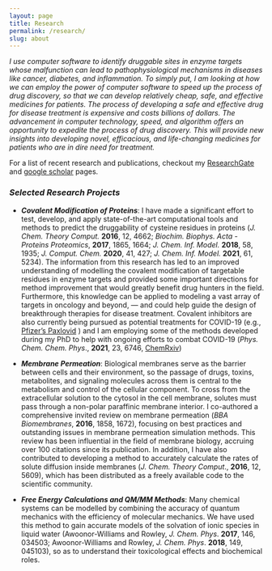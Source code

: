 ```yaml
---
layout: page
title: Research
permalink: /research/
slug: about
---
```


*I use computer software to identify druggable sites in enzyme targets whose malfunction can lead to pathophysiological mechanisms in diseases like cancer, diabetes, and inflammation. To simply put, I am looking at how we can employ the power of computer software to speed up the process of drug discovery, so that we can develop relatively cheap, safe, and effective medicines for patients. The process of developing a safe and effective drug for disease treatment is expensive and costs billions of dollars. The advancement in computer technology, speed, and algorithm offers an opportunity to expedite the process of drug discovery. This will provide new insights into developing novel, efficacious, and life-changing medicines for patients who are in dire need for treatment.*

For a list of recent research and publications, checkout my <a href="https://www.researchgate.net/profile/Ernest_Awoonor-Williams" target="_blank">ResearchGate</a> and <a href="https://scholar.google.com/citations?user=AwvMTjIAAAAJ&hl=en" target="_blank">google scholar</a> pages.



### *Selected Research Projects*

* ***Covalent Modification of Proteins***:  I have made a significant effort to test, develop, and apply state-of-the-art computational tools and methods to predict the druggability of cysteine residues in proteins (_J. Chem. Theory Comput._ **2016**, 12, 4662; _Biochim. Biophys. Acta - Proteins Proteomics_, **2017**, 1865, 1664; _J. Chem. Inf. Model._ **2018**, 58, 1935; _J. Comput. Chem._ **2020**, 41, 427;  _J. Chem. Inf. Model._ **2021**, 61, 5234). The information from this research has led to an improved understanding of modelling the covalent modification of targetable residues in enzyme targets and provided some important directions for method improvement that would greatly benefit drug hunters in the field. Furthermore, this knowledge can be applied to modeling a vast array of targets in oncology and beyond, — and could help guide the design of breakthrough therapies for disease treatment. Covalent inhibitors are also currently being pursued as potential treatments for COVID-19 (e.g., <a href="https://www.fda.gov/news-events/press-announcements/coronavirus-covid-19-update-fda-authorizes-first-oral-antiviral-treatment-covid-19" target="_blank">Pfizer’s Paxlovid</a> ) and I am employing some of the methods developed during my PhD to help with ongoing efforts to combat COVID-19 (_Phys. Chem. Chem. Phys_., **2021**, 23, 6746,   <a href="https://chemrxiv.org/engage/chemrxiv/article-details/61b0b4987ada950e376d9233" target="_blank">ChemRxiv</a>)


* ***Membrane Permeation***: Biological membranes serve as the barrier between cells and their environment, so the passage of drugs, toxins, metabolites, and signaling molecules across them is central to the metabolism and control of the cellular component. To cross from the extracellular solution to the cytosol in the cell membrane, solutes must pass through a non-polar paraffinic membrane interior. I co-authored a comprehensive invited review on membrane permeation (_BBA Biomembranes_, **2016**, 1858, 1672), focusing on best practices and outstanding issues in membrane permeation simulation methods. This review has been influential in the field of membrane biology, accruing over 100 citations since its publication. In addition, I have also contributed to developing a method to accurately calculate the rates of solute diffusion inside membranes (_J. Chem. Theory Comput_., **2016**, 12, 5609), which has been distributed as a freely available code to the scientific community.


* ***Free Energy Calculations and QM/MM Methods***: Many chemical systems can be modelled by combining the accuracy of quantum mechanics with the efficiency of molecular mechanics. We have used this method to gain accurate models of the solvation of ionic species in liquid water (Awoonor-Williams and Rowley, _J. Chem. Phys_. **2017**, 146, 034503; Awoonor-Williams and Rowley, _J. Chem. Phys_. **2018**, 149, 045103), so as to understand their toxicological effects and biochemical roles.




<!-- Cancer kills <a href="https://www.cancer.gov/about-cancer/understanding/statistics" target="_blank">8.2 million people each year</a>. The <a href="http://www.who.int/cancer/en/" target="_blank">World Health Organization</a> warns of a 70% increase in the occurrence of new cases by 2035. Although numerous strides and research effort have gone into its treatment and cure, the disease continues to pose a major threat to the lives of most humans. One reason is that drugs developed for its treatment have limited efficacy and specificity. In other words, these drugs generally tend to be less potent in suppressing the rather aggressive nature of most cancers and often have unpleasant side-related effects like incessant diarrhea. Common drugs employed in cancer treatments work under the principle of inhibiting proteins, which are molecules that underpin every aspect of biological activity including cell growth and division. A vast majority of current targetted anticancer drugs work by inhibiting kinase proteins involved in cancer cell proliferation. However, due to the structural similarity of most kinase proteins, an anticancer drug can react with multiple kinase proteins other than its intended target, causing severe side effects. --->

<!--My research project focuses on identifying specific sites of reactivity in protein kinase cells to help develop more selective and efficacious anticancer drugs. More specifically, my project involves developing new computer modeling techniques to identify and accurately predict the reactivity of active sites in proteins for drug synthesis. This will provide drug developers and pharmaceutical chemists with new insights into designing and developing more potent and effective anticancer drugs for therapeutic purposes. The fundamental goal of my research is to improve the therapeutic potency of anticancer drugs, while reducing the time and cost needed for their design and development.

For a list of recent research and publications, checkout my <a href="https://www.researchgate.net/profile/Ernest_Awoonor-Williams" target="_blank">ResearchGate</a> and <a href="https://scholar.google.com/citations?user=AwvMTjIAAAAJ&hl=en" target="_blank">google scholar</a> pages.--->

